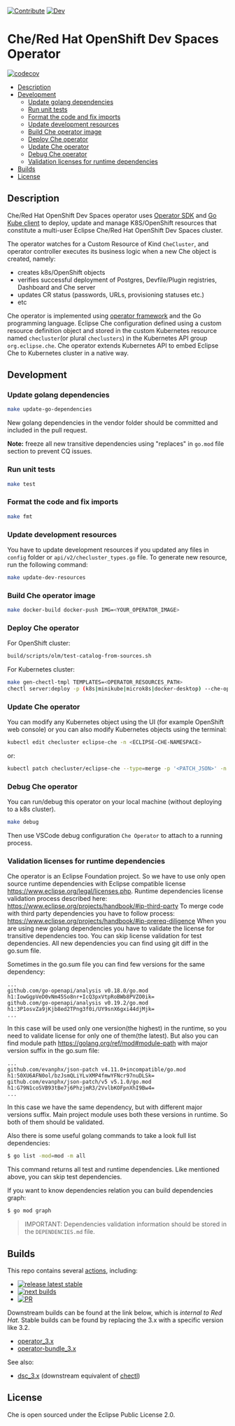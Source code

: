 [![Contribute](https://www.eclipse.org/che/contribute.svg)](https://workspaces.openshift.com#https://github.com/eclipse-che/che-operator)
[![Dev](https://img.shields.io/static/v1?label=Open%20in&message=Che%20dogfooding%20server%20(with%20VS%20Code)&logo=eclipseche&color=FDB940&labelColor=525C86)](https://che-dogfooding.apps.che-dev.x6e0.p1.openshiftapps.com#https://github.com/eclipse-che/che-operator)

# Che/Red Hat OpenShift Dev Spaces Operator

[![codecov](https://codecov.io/gh/eclipse-che/che-operator/branch/main/graph/badge.svg?token=IlYvrVU5nB)](https://codecov.io/gh/eclipse-che/che-operator)

- [Description](#Description)
- [Development](#Development)
  - [Update golang dependencies](#Update-golang-dependencies)
  - [Run unit tests](#Run-unit-tests)
  - [Format the code and fix imports](#Format-the-code-and-fix-imports)
  - [Update development resources](#Update-development-resources)
  - [Build Che operator image](#Build-Che-operator-image)
  - [Deploy Che operator](#Deploy-Che-operator)
  - [Update Che operator](#Update-Che-operator)
  - [Debug Che operator](#Debug-Che-operator)
  - [Validation licenses for runtime dependencies](#Validation-licenses-for-runtime-dependencies)
- [Builds](#Builds)
- [License](#License)
 

## Description




Che/Red Hat OpenShift Dev Spaces operator uses [Operator SDK](https://github.com/operator-framework/operator-sdk) and [Go Kube client](https://github.com/kubernetes/client-go) to deploy, update and manage K8S/OpenShift resources that constitute a multi-user Eclipse Che/Red Hat OpenShift Dev Spaces cluster.

The operator watches for a Custom Resource of Kind `CheCluster`, and operator controller executes its business logic when a new Che object is created, namely:

* creates k8s/OpenShift objects
* verifies successful deployment of Postgres, Devfile/Plugin registries, Dashboard and Che server
* updates CR status (passwords, URLs, provisioning statuses etc.)
* etc

Che operator is implemented using [operator framework](https://github.com/operator-framework) and the Go programming language. Eclipse Che configuration defined using a custom resource definition object and stored in the custom Kubernetes resource named `checluster`(or plural `checlusters`) in the Kubernetes API group `org.eclipse.che`. Che operator extends Kubernetes API to embed Eclipse Che to Kubernetes cluster in a native way.

## Development

### Update golang dependencies

```bash
make update-go-dependencies
```

New golang dependencies in the vendor folder should be committed and included in the pull request.

**Note:** freeze all new transitive dependencies using "replaces" in `go.mod` file section
to prevent CQ issues.

### Run unit tests

```bash
make test
```

### Format the code and fix imports

```bash
make fmt
```

### Update development resources

You have to update development resources 
if you updated any files in `config` folder or `api/v2/checluster_types.go` file.
To generate new resource, run the following command:

```bash
make update-dev-resources
```

### Build Che operator image

```bash
make docker-build docker-push IMG=<YOUR_OPERATOR_IMAGE>
```

### Deploy Che operator

For OpenShift cluster:

```bash
build/scripts/olm/test-catalog-from-sources.sh
```

For Kubernetes cluster:

```bash
make gen-chectl-tmpl TEMPLATES=<OPERATOR_RESOURCES_PATH>
chectl server:deploy -p (k8s|minikube|microk8s|docker-desktop) --che-operator-image=<YOUR_OPERATOR_IMAGE> --templates <OPERATOR_RESOURCES_PATH>
```

### Update Che operator

You can modify any Kubernetes object using the UI (for example OpenShift web console) 
or you can also modify Kubernetes objects using the terminal:

```bash
kubectl edit checluster eclipse-che -n <ECLIPSE-CHE-NAMESPACE>
```

or:

```bash
kubectl patch checluster/eclipse-che --type=merge -p '<PATCH_JSON>' -n <ECLIPSE-CHE-NAMESPACE>
```

### Debug Che operator

You can run/debug this operator on your local machine (without deploying to a k8s cluster).


```bash
make debug
```

Then use VSCode debug configuration `Che Operator` to attach to a running process.


### Validation licenses for runtime dependencies

Che operator is an Eclipse Foundation project. So we have to use only open source runtime dependencies with Eclipse compatible license https://www.eclipse.org/legal/licenses.php.
Runtime dependencies license validation process described here: https://www.eclipse.org/projects/handbook/#ip-third-party
To merge code with third party dependencies you have to follow process: https://www.eclipse.org/projects/handbook/#ip-prereq-diligence
When you are using new golang dependencies you have to validate the license for transitive dependencies too.
You can skip license validation for test dependencies.
All new dependencies you can find using git diff in the go.sum file.

Sometimes in the go.sum file you can find few versions for the same dependency:

```go.sum
...
github.com/go-openapi/analysis v0.18.0/go.mod h1:IowGgpVeD0vNm45So8nr+IcQ3pxVtpRoBWb8PVZO0ik=
github.com/go-openapi/analysis v0.19.2/go.mod h1:3P1osvZa9jKjb8ed2TPng3f0i/UY9snX6gxi44djMjk=
...
```

In this case will be used only one version(the highest) in the runtime, so you need to validate license for only one of them(the latest).
But also you can find module path https://golang.org/ref/mod#module-path with major version suffix in the go.sum file:

```go.sum
...
github.com/evanphx/json-patch v4.11.0+incompatible/go.mod h1:50XU6AFN0ol/bzJsmQLiYLvXMP4fmwYFNcr97nuDLSk=
github.com/evanphx/json-patch/v5 v5.1.0/go.mod h1:G79N1coSVB93tBe7j6PhzjmR3/2VvlbKOFpnXhI9Bw4=
...
```

In this case we have the same dependency, but with different major versions suffix.
Main project module uses both these versions in runtime. So both of them should be validated.

Also there is some useful golang commands to take a look full list dependencies:

```bash
$ go list -mod=mod -m all
```

This command returns all test and runtime dependencies. Like mentioned above, you can skip test dependencies.

If you want to know dependencies relation you can build dependencies graph:

```bash
$ go mod graph
```

> IMPORTANT: Dependencies validation information should be stored in the `DEPENDENCIES.md` file.

## Builds

This repo contains several [actions](https://github.com/eclipse-che/che-operator/actions), including:
* [![release latest stable](https://github.com/eclipse-che/che-operator/actions/workflows/release.yml/badge.svg)](https://github.com/eclipse-che/che-operator/actions/workflows/release.yml)
* [![next builds](https://github.com/eclipse-che/che-operator/actions/workflows/build-next-images.yaml/badge.svg)](https://github.com/eclipse-che/che-operator/actions/workflows/build-next-images.yaml)
* [![PR](https://github.com/eclipse-che/che-operator/actions/workflows/pr-check.yml/badge.svg)](https://github.com/eclipse-che/che-operator/actions/workflows/pr-check.yml)

Downstream builds can be found at the link below, which is _internal to Red Hat_. Stable builds can be found by replacing the 3.x with a specific version like 3.2.  

* [operator_3.x](https://main-jenkins-csb-crwqe.apps.ocp-c1.prod.psi.redhat.com/job/DS_CI/job/operator_3.x/)
* [operator-bundle_3.x](https://main-jenkins-csb-crwqe.apps.ocp-c1.prod.psi.redhat.com/job/DS_CI/job/operator-bundle_3.x/)

See also:
* [dsc_3.x](https://main-jenkins-csb-crwqe.apps.ocp-c1.prod.psi.redhat.com/job/DS_CI/job/dsc_3.x) (downstream equivalent of [chectl](https://github.com/redhat-developer/devspaces-chectl/))


## License

Che is open sourced under the Eclipse Public License 2.0.
